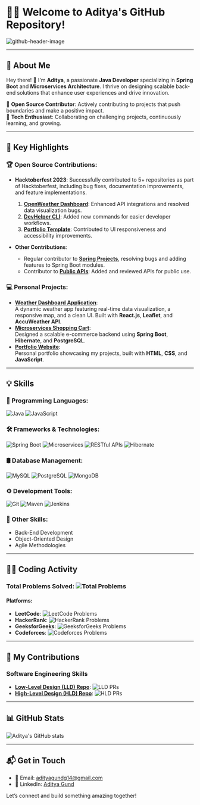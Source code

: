 # 👨‍💻 Welcome to Aditya's GitHub Repository!

![github-header-image](https://github.com/user-attachments/assets/1f36f01e-b401-41ff-a98f-a2dfbbe27428)



---

## 🚀 About Me

Hey there! 👋 I'm **Aditya**, a passionate **Java Developer** specializing in **Spring Boot** and **Microservices Architecture**. I thrive on designing scalable back-end solutions that enhance user experiences and drive innovation.  

🔹 **Open Source Contributor**: Actively contributing to projects that push boundaries and make a positive impact.  
🔹 **Tech Enthusiast**: Collaborating on challenging projects, continuously learning, and growing.  

---

## 💼 Key Highlights

### 🏆 Open Source Contributions:
- **Hacktoberfest 2023**: Successfully contributed to 5+ repositories as part of Hacktoberfest, including bug fixes, documentation improvements, and feature implementations.
  1. **[OpenWeather Dashboard](https://github.com/aditya-gund/openweather-dashboard)**: Enhanced API integrations and resolved data visualization bugs.
  2. **[DevHelper CLI](https://github.com/aditya-gund/devhelper-cli)**: Added new commands for easier developer workflows.
  3. **[Portfolio Template](https://github.com/aditya-gund/portfolio-template)**: Contributed to UI responsiveness and accessibility improvements.

- **Other Contributions**:
  - Regular contributor to **[Spring Projects](https://github.com/spring-projects/spring-framework)**, resolving bugs and adding features to Spring Boot modules.
  - Contributor to **[Public APIs](https://github.com/public-apis/public-apis)**: Added and reviewed APIs for public use.

### 💻 Personal Projects:
- **[Weather Dashboard Application](https://github.com/aditya-gund/weather-dashboard)**:  
  A dynamic weather app featuring real-time data visualization, a responsive map, and a clean UI. Built with **React.js**, **Leaflet**, and **AccuWeather API**.
- **[Microservices Shopping Cart](https://github.com/aditya-gund/shopping-cart-microservices)**:  
  Designed a scalable e-commerce backend using **Spring Boot**, **Hibernate**, and **PostgreSQL**.
- **[Portfolio Website](https://github.com/aditya-gund/portfolio)**:  
  Personal portfolio showcasing my projects, built with **HTML**, **CSS**, and **JavaScript**.

---

## 💡 Skills

### 🚀 Programming Languages:
![Java](https://img.shields.io/badge/Java-%23ED8B00.svg?&style=for-the-badge&logo=java&logoColor=white) 
![JavaScript](https://img.shields.io/badge/JavaScript-%23323330.svg?&style=for-the-badge&logo=javascript&logoColor=%23F7DF1E) 

### 🛠️ Frameworks & Technologies:
![Spring Boot](https://img.shields.io/badge/Spring_Boot-%236DB33F.svg?&style=for-the-badge&logo=spring&logoColor=white) 
![Microservices](https://img.shields.io/badge/Microservices-%23E34F26.svg?&style=for-the-badge&logo=microgenetics&logoColor=white) 
![RESTful APIs](https://img.shields.io/badge/RESTful_APIs-%23000000.svg?&style=for-the-badge&logo=rest&logoColor=white) 
![Hibernate](https://img.shields.io/badge/Hibernate-%23000000.svg?&style=for-the-badge&logo=hibernate&logoColor=white) 

### 🛢️ Database Management:
![MySQL](https://img.shields.io/badge/MySQL-%23000000.svg?&style=for-the-badge&logo=mysql&logoColor=white) 
![PostgreSQL](https://img.shields.io/badge/PostgreSQL-%23316192.svg?&style=for-the-badge&logo=postgresql&logoColor=white) 
![MongoDB](https://img.shields.io/badge/MongoDB-%234ea94b.svg?&style=for-the-badge&logo=mongodb&logoColor=white) 

### ⚙️ Development Tools:
![Git](https://img.shields.io/badge/Git-%23F05032.svg?&style=for-the-badge&logo=git&logoColor=white) 
![Maven](https://img.shields.io/badge/Maven-%23C71A36.svg?&style=for-the-badge&logo=apache-maven&logoColor=white) 
![Jenkins](https://img.shields.io/badge/Jenkins-%232C5263.svg?&style=for-the-badge&logo=jenkins&logoColor=white) 

### 🧠 Other Skills:
- Back-End Development
- Object-Oriented Design
- Agile Methodologies

---

## 🧑‍💻 Coding Activity

### Total Problems Solved: ![Total Problems](https://img.shields.io/badge/Total%20Problems-1234-green)

#### Platforms:
- **LeetCode**: ![LeetCode Problems](https://img.shields.io/badge/LeetCode-488-blue)
- **HackerRank**: ![HackerRank Problems](https://img.shields.io/badge/HackerRank-98-green)
- **GeeksforGeeks**: ![GeeksforGeeks Problems](https://img.shields.io/badge/GeeksforGeeks-52-yellow)
- **Codeforces**: ![Codeforces Problems](https://img.shields.io/badge/Codeforces-2-red)

---

## 🚀 My Contributions

### Software Engineering Skills

- **[Low-Level Design (LLD) Repo](https://github.com/aditya-gund/LLD-repo)**: ![LLD PRs](https://img.shields.io/badge/LLD%20PRs-10-blue)
- **[High-Level Design (HLD) Repo](https://github.com/aditya-gund/HLD-repo)**: ![HLD PRs](https://img.shields.io/badge/HLD%20PRs-2-green)

---

## 📊 GitHub Stats

![Aditya's GitHub stats](https://github-readme-stats.vercel.app/api?username=aditya-gund&show_icons=true&theme=radical)

---

## 📬 Get in Touch

- 📧 Email: [adityagundg14@gmail.com](mailto:adityagundg14@gmail.com)  
- 🔗 LinkedIn: [Aditya Gund](https://www.linkedin.com/in/aditya-gund/)  

Let’s connect and build something amazing together!

